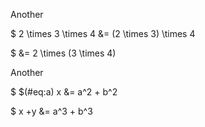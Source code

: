 
Another

$ 2 \times 3 \times 4 &= (2 \times 3) \times 4 

$                     &= 2 \times (3 \times 4)

Another

$ $(#eq:a) x &= a^2 + b^2


$       x +y &= a^3 + b^3

